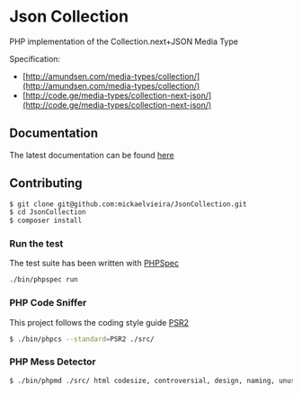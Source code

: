 # Json Collection

PHP implementation of the Collection.next+JSON Media Type

Specification: 
- [http://amundsen.com/media-types/collection/](http://amundsen.com/media-types/collection/)
- [http://code.ge/media-types/collection-next-json/](http://code.ge/media-types/collection-next-json/)

## Documentation

The latest documentation can be found [here](https://mickaelvieira.github.io/all-the-docs/json-collection/)
    
## Contributing

```sh
$ git clone git@github.com:mickaelvieira/JsonCollection.git
$ cd JsonCollection
$ composer install
```

### Run the test

The test suite has been written with [PHPSpec](http://phpspec.net/)

```sh
./bin/phpspec run
```

### PHP Code Sniffer

This project follows the coding style guide [PSR2](https://github.com/php-fig/fig-standards/blob/master/accepted/PSR-2-coding-style-guide.md)

```sh
$ ./bin/phpcs --standard=PSR2 ./src/
```

### PHP Mess Detector

```sh
$ ./bin/phpmd ./src/ html codesize, controversial, design, naming, unusedcode
```
